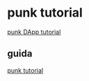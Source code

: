 # punk tutorial
[punk DApp tutorial](https://sivart-punk.github.io/punk-tutorial/)

## guida 

[punk tutorial](docs/index.md) 

